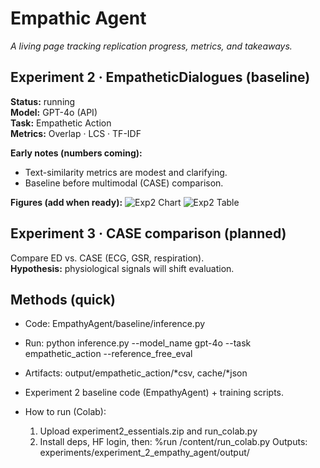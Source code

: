 # Empathic Agent 
*A living page tracking replication progress, metrics, and takeaways.*

## Experiment 2 · EmpatheticDialogues (baseline)
**Status:** running  
**Model:** GPT-4o (API)  
**Task:** Empathetic Action  
**Metrics:** Overlap · LCS · TF-IDF

**Early notes (numbers coming):**
- Text-similarity metrics are modest and clarifying.
- Baseline before multimodal (CASE) comparison.

**Figures (add when ready):**
![Exp2 Chart](assets/exp2_chart.png)
![Exp2 Table](assets/exp2_table.png)

## Experiment 3 · CASE comparison (planned)
Compare ED vs. CASE (ECG, GSR, respiration).  
**Hypothesis:** physiological signals will shift evaluation.

## Methods (quick)
- Code: EmpathyAgent/baseline/inference.py
- Run: python inference.py --model_name gpt-4o --task empathetic_action --reference_free_eval
- Artifacts: output/empathetic_action/*csv, cache/*json

- Experiment 2 baseline code (EmpathyAgent) + training scripts.
- How to run (Colab):
  1) Upload experiment2_essentials.zip and run_colab.py
  2) Install deps, HF login, then: %run /content/run_colab.py
Outputs: experiments/experiment_2_empathy_agent/output/
